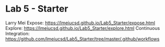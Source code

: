 # Lab 5 - Starter
Larry Mei
Expose: https://lmeiucsd.github.io/Lab5_Starter/expose.html
Explore: https://lmeiucsd.github.io/Lab5_Starter/explore.html
Continuous Integration: https://github.com/lmeiucsd/Lab5_Starter/tree/master/.github/workflows
